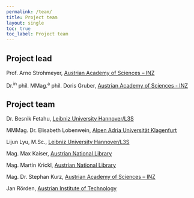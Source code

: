 ```yaml
---
permalink: /team/
title: Project team
layout: single
toc: true
toc_label: Project team
---
```


## Project lead

Prof. Arno Strohmeyer, [Austrian Academy of Sciences – INZ](https://www.oeaw.ac.at/inz/personen/strohmeyer-arno/)

Dr.<sup>in</sup> phil. MMag.<sup>a</sup> phil. Doris Gruber, [Austrian Academy of Sciences - INZ](https://www.oeaw.ac.at/inz/personen/gruber-doris/)

## Project team

Dr. Besnik Fetahu, [Leibniz University Hannover/L3S](https://www.l3s.de/en/users/fetahu)

MMMag. Dr. Elisabeth Lobenwein, [Alpen Adria Universität Klagenfurt](https://www.aau.at/geschichte/team/lobenwein-elisabeth/)

Lijun Lyu, M.Sc., [Leibniz University Hannover/L3S](https://www.l3s.de/en/user/lyu)

Mag. Max Kaiser, [Austrian National Library](https://www.onb.ac.at/)

Mag. Martin Krickl, [Austrian National Library](https://www.onb.ac.at/)

Mag. Dr. Stephan Kurz, [Austrian Academy of Sciences – INZ](https://www.oeaw.ac.at/inz/personen/kurz-stephan/)

Jan Rörden, [Austrian Institute of Technology](https://www.ait.ac.at/en/)